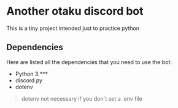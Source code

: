 # Another otaku discord bot

This is a tiny project intended just to practice python

## Dependencies

Here are listed all the dependencies that you need to use the bot:

- Python 3.***
- discord.py
- dotenv

> dotenv not necessary if you don´t set a .env file
